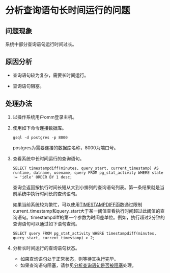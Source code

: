 # 分析查询语句长时间运行的问题<a name="ZH-CN_TOPIC_0291615096"></a>

## 问题现象<a name="section262711486472"></a>

系统中部分查询语句运行时间过长。

## 原因分析<a name="section101846244812"></a>

-   查询语句较为复杂，需要长时间运行。

-   查询语句阻塞。


## 处理办法<a name="section954884820"></a>

1.  以操作系统用户omm登录主机。
2.  使用如下命令连接数据库。

    ```
    gsql -d postgres -p 8000
    ```

    postgres为需要连接的数据库名称，8000为端口号。

3.  查看系统中长时间运行的查询语句。

    ```
    SELECT timestampdiff(minutes, query_start, current_timestamp) AS runtime, datname, usename, query FROM pg_stat_activity WHERE state != 'idle' ORDER BY 1 desc;
    ```

    查询会返回按执行时间长短从大到小排列的查询语句列表。第一条结果就是当前系统中执行时间长的查询语句。

    如果当前系统较为繁忙，可以使用[TIMESTAMPDIFF](时间和日期处理函数和操作符.md#zh-cn_topic_0283136846_section5629194495516)函数通过限制current\_timestamp和query\_start大于某一阈值查看执行时间超过此阈值的查询语句。timestampdiff的第一个参数为时间差单位。例如，执行超过2分钟的查询语句可以通过如下语句查询。

    ```
    SELECT query FROM pg_stat_activity WHERE timestampdiff(minutes, query_start, current_timestamp) > 2;
    ```

4.  分析长时间运行的查询语句状态。
    -   如果查询语句处于正常状态，则等待其执行完毕。
    -   如果查询语句阻塞，请参见[分析查询语句是否被阻塞](分析查询语句是否被阻塞.md)处理。



